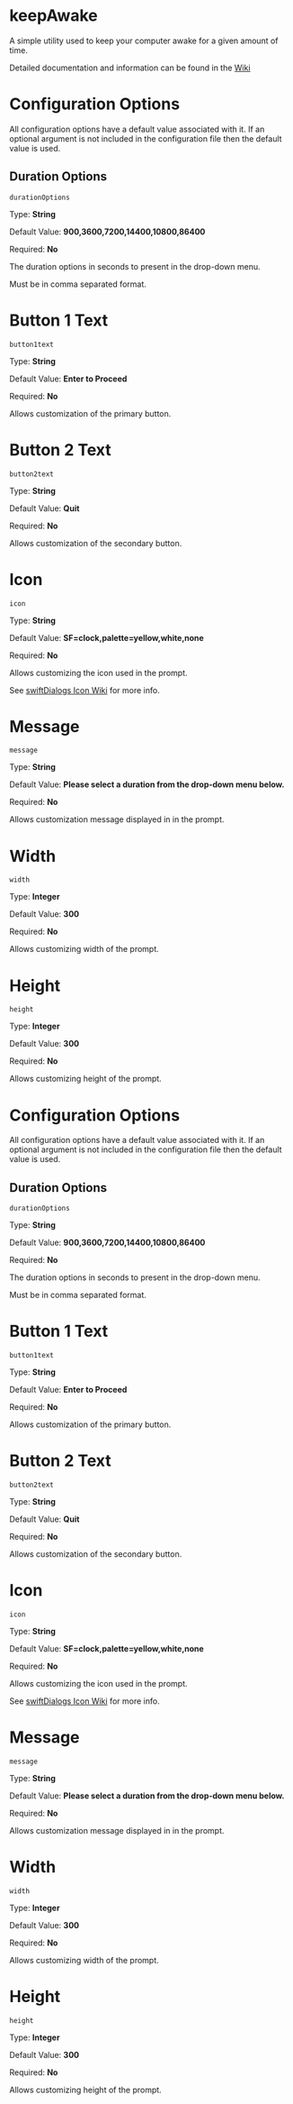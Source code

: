 # keepAwake
A simple utility used to keep your computer awake for a given amount of time.

Detailed documentation and information can be found in the [Wiki](https://github.com/BusyBread/keepAwake/wiki)



# Configuration Options
All configuration options have a default value associated with it. If an optional argument is not included in the configuration file then the default value is used.

## Duration Options
```durationOptions```

Type: **String**

Default Value: **900,3600,7200,14400,10800,86400**

Required: **No**


The duration options in seconds to present in the drop-down menu.

Must be in comma separated format.

# Button 1 Text
```button1text```

Type: **String**

Default Value: **Enter to Proceed**

Required: **No**


Allows customization of the primary button.

# Button 2 Text
```button2text```

Type: **String**

Default Value: **Quit**

Required: **No**



Allows customization of the secondary button.

# Icon
```icon```

Type: **String**

Default Value: **SF=clock,palette=yellow,white,none**

Required: **No**


Allows customizing the icon used in the prompt.

See [swiftDialogs Icon Wiki](https://github.com/swiftDialog/swiftDialog/wiki/Customising-the-Icon) for more info.


# Message

```message```

Type: **String**

Default Value: **Please select a duration from the drop-down menu below.**

Required: **No**



Allows customization message displayed in in the prompt.

# Width
```width```

Type: **Integer**

Default Value: **300**

Required: **No**


Allows customizing width of the prompt.

# Height
```height```

Type: **Integer**

Default Value: **300**

Required: **No**


Allows customizing height of the prompt.


# Configuration Options
All configuration options have a default value associated with it. If an optional argument is not included in the configuration file then the default value is used.

## Duration Options
```durationOptions```

Type: **String**

Default Value: **900,3600,7200,14400,10800,86400**

Required: **No**


The duration options in seconds to present in the drop-down menu.

Must be in comma separated format.

# Button 1 Text
```button1text```

Type: **String**

Default Value: **Enter to Proceed**

Required: **No**


Allows customization of the primary button.

# Button 2 Text
```button2text```

Type: **String**

Default Value: **Quit**

Required: **No**



Allows customization of the secondary button.

# Icon
```icon```

Type: **String**

Default Value: **SF=clock,palette=yellow,white,none**

Required: **No**


Allows customizing the icon used in the prompt.

See [swiftDialogs Icon Wiki](https://github.com/swiftDialog/swiftDialog/wiki/Customising-the-Icon) for more info.


# Message

```message```

Type: **String**

Default Value: **Please select a duration from the drop-down menu below.**

Required: **No**



Allows customization message displayed in in the prompt.

# Width
```width```

Type: **Integer**

Default Value: **300**

Required: **No**


Allows customizing width of the prompt.

# Height
```height```

Type: **Integer**

Default Value: **300**

Required: **No**


Allows customizing height of the prompt.

